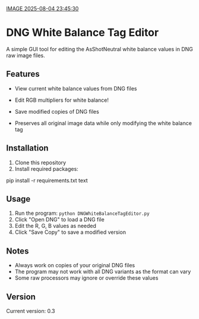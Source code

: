 [IMAGE 2025-08-04 23:45:30](https://github.com/user-attachments/assets/40a297ed-3152-4905-b69f-8b66bb93e5f6)
# DNG White Balance Tag Editor

A simple GUI tool for editing the AsShotNeutral white balance values in DNG raw image files.



## Features

- View current white balance values from DNG files
- Edit RGB multipliers for white balance!

- Save modified copies of DNG files
- Preserves all original image data while only modifying the white balance tag

## Installation

1. Clone this repository
2. Install required packages:

pip install -r requirements.txt
text


## Usage

1. Run the program: `python DNGWhiteBalanceTagEditor.py`
2. Click "Open DNG" to load a DNG file
3. Edit the R, G, B values as needed
4. Click "Save Copy" to save a modified version

## Notes

- Always work on copies of your original DNG files
- The program may not work with all DNG variants as the format can vary
- Some raw processors may ignore or override these values

## Version

Current version: 0.3

